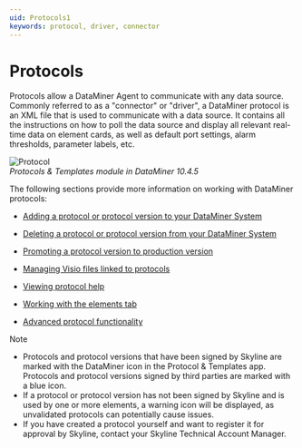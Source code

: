 ```yaml
---
uid: Protocols1
keywords: protocol, driver, connector
---
```


# Protocols

Protocols allow a DataMiner Agent to communicate with any data source. Commonly referred to as a "connector" or "driver", a DataMiner protocol is an XML file that is used to communicate with a data source. It contains all the instructions on how to poll the data source and display all relevant real-time data on element cards, as well as default port settings, alarm thresholds, parameter labels, etc.

![Protocol](~/dataminer/images/Protocol.png)<br>*Protocols & Templates module in DataMiner 10.4.5*

The following sections provide more information on working with DataMiner protocols:

- [Adding a protocol or protocol version to your DataMiner System](xref:Adding_a_protocol_or_protocol_version_to_your_DataMiner_System)

- [Deleting a protocol or protocol version from your DataMiner System](xref:Deleting_a_protocol_or_protocol_version_from_your_DataMiner_System)

- [Promoting a protocol version to production version](xref:Promoting_a_protocol_version_to_production_version)

- [Managing Visio files linked to protocols](xref:Managing_Visio_files_linked_to_protocols)

- [Viewing protocol help](xref:Viewing_protocol_help)

- [Working with the elements tab](xref:Working_with_the_elements_tab)

- [Advanced protocol functionality](xref:Advanced_protocol_functionality)

> [!NOTE]
>
> - Protocols and protocol versions that have been signed by Skyline are marked with the DataMiner icon in the Protocol & Templates app. Protocols and protocol versions signed by third parties are marked with a blue icon.
> - If a protocol or protocol version has not been signed by Skyline and is used by one or more elements, a warning icon will be displayed, as unvalidated protocols can potentially cause issues.
> - If you have created a protocol yourself and want to register it for approval by Skyline, contact your Skyline Technical Account Manager.
